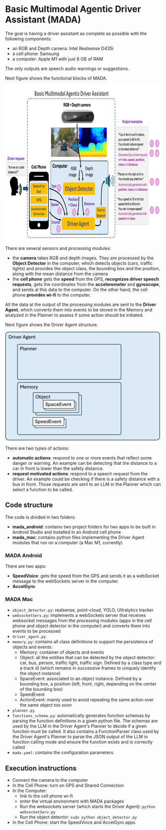 # Basic Multimodal Agentic Driver Assistant (MADA)

The goal is having a driver assistant as complete as possible with the following components:
- an RGB and Depth camera: Intel Realsense D435i
- a cell phone: Samsung
- a computer: Apple M1 with just 8 GB of RAM

The only outputs are speech audio warnings or suggestions.

Next figure shows the functional blocks of MADA.

<img src="readme_files/esquema MADA.png" alt="MADA functional blocks" width="900" height="500" />

There are several sensors and processing modules:
- the **camera** takes RGB and depth images. They are processed by the **Object Detector** in the computer, which detects objects (cars, traffic lights) and provides the object class, the bounding box and the position, along with the mean distance from the camera
- the **cell phone** gets the **speed** from the GPS, **recognizes driver speech requests**, gets the coordinates from the **accelerometer** and **gyroscope**, and sends al this data to the computer. On the other hand, the cell phone **provides wi-fi** to the computer.

All the data at the output of the processing modules are sent to the **Driver Agent**, which converts them into events 
to be stored in the Memory and analyzed in the Planner to assess if some action should be initiated.

Next figure shows the Driver Agent structure.

<img src="readme_files/driver_agent.png" alt="Driver Agent structure" width="500" height="350" />

 There are two types of actions:
- **automatic actions**: respond to one or more events that reflect some danger or warning. An example can be detecting that the distance to a car in front is lower than the safety distance.
- **request motivated actions**: respond to a speech request from the driver. An example could be checking if there is a safety distance with a bus in front. Those requests are sent to an LLM in the Planner which can select a function to be called.

## Code structure
The code is divided in two folders:
- **mada_android**: contains two project folders for two apps to be built in Android Studio and installed in an Android cell phone
- **mada_mac**: contains python files implementing the Driver Agent modules that run on a computer (a Mac M1, currently)

### MADA Android
There are two apps: 
- **SpeedVoice**: gets the speed from the GPS and sends it as a webSocket message to the webSockets server in the computer.
- **AccelGyro**: 

### MADA Mac
- `object_detector.py`: realsense, point-cloud, YOLO, Ultralytics tracker
- `websocketServ.py`: implements a webSockets server that receives websocket messages from the processing modules (apps in the cell phone and object detector in the computer) and converts them into events to be processed 
- `driver_agent.py`
- `memory.py`: contains all class definitions to support the persistence of objects and events:
  - Memory: container of objects and events
  - Object: all the entities that can be detected by the object detector: car, bus, person, traffic light, traffic sign. Defined by a class type and a track id (which remains in successive frames to uniquely identify the object instance)
  - SpaceEvent: associated to an object instance. Defined by a bounding box, a position (left, front, right, depending on the center of the bounding box)
  - SpeedEvent
  - ActionEvent: mainly used to avoid repeating the same action over the same object too soon 
- `planner.py`
- `functions_schema.py`: automatically generates function schemas by parsing the function definitions in a given python file. The schemas are used by the LLM in the Driver Agent's Planner to decide if a given function must be called. It also contains a FunctionParser class used by the Driver Agent's Planner to parse the JSON output of the LLM in function calling mode and ensure the function exists and is correctly called
- `mada.yaml`: contains the configuration parameters

## Execution instructions
- Connect the camera to the computer
- In the Cell Phone: turn on GPS and Shared Connection
- In the Computer:
  - link to the cell phone wi-fi
  - enter the virtual environment with MADA packages
  - Run the websockets server (which starts the Driver Agent): `python websocketServ.py`
  - Run the object detector: `sudo python object_detector.py`
- In the Cell Phone: start the SpeedVoice and AccelGyro apps
